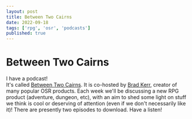 ```yaml
---
layout: post
title: Between Two Cairns
date: 2022-09-18
tags: ['rpg', 'osr', 'podcasts']
published: true
---
```


# Between Two Cairns

I have a podcast!  
It's called [Between Two Cairns](https://www.buzzsprout.com/2042709). It is co-hosted by [Brad Kerr](https://brad-kerr.itch.io/), creator of many popular OSR products. Each week we'll be discussing a new RPG product (adventure, dungeon, etc), with an aim to shed some light on stuff we think is cool or deserving of attention (even if we don't necessarily like it)! There are presently two episodes to download. Have a listen!  